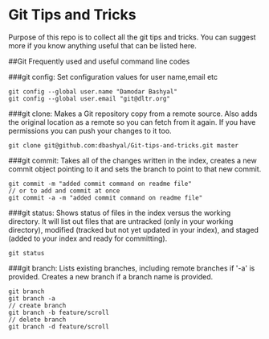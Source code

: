 Git Tips and Tricks
===================

Purpose of this repo is to collect all the git tips and tricks. You can suggest more if you know anything useful that can be listed here.

##Git Frequently used and useful command line codes

###git config: 
Set configuration values for user name,email etc
```
git config --global user.name "Damodar Bashyal"
git config --global user.email "git@dltr.org"
```

###git clone: 
Makes a Git repository copy from a remote source. Also adds the original location as a remote so you can fetch from it again. If you have permissions you can push your changes to it too.
```
git clone git@github.com:dbashyal/Git-tips-and-tricks.git master
```

###git commit:
Takes all of the changes written in the index, creates a new commit object pointing to it and sets the branch to point to that new commit.
```
git commit -m "added commit command on readme file"
// or to add and commit at once
git commit -a -m "added commit command on readme file"
```

###git status:
Shows status of files in the index versus the working directory. It will list out files that are untracked (only in your working directory), modified (tracked but not yet updated in your index), and staged (added to your index and ready for committing).
```
git status
```

###git branch:
Lists existing branches, including remote branches if '-a' is provided. Creates a new branch if a branch name is provided.
```
git branch
git branch -a
// create branch
git branch -b feature/scroll
// delete branch
git branch -d feature/scroll
```
